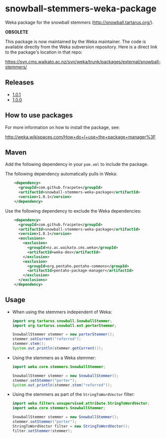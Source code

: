 snowball-stemmers-weka-package
==============================

Weka package for the snowball stemmers (http://snowball.tartarus.org/).

**OBSOLETE**

This package is now maintained by the Weka maintainer. The code is available
directly from the Weka subversion repository. Here is a direct link to the
package's location in that repo:

https://svn.cms.waikato.ac.nz/svn/weka/trunk/packages/external/snowball-stemmers/


Releases
--------

* [1.0.1](https://github.com/fracpete/snowball-stemmers-weka-package/releases/download/v1.0.1/snowball-stemmers-1.0.1.zip)
* [1.0.0](https://github.com/fracpete/snowball-stemmers-weka-package/releases/download/v1.0.0/snowball-stemmers-1.0.0.zip)



How to use packages
-------------------

For more information on how to install the package, see:

http://weka.wikispaces.com/How+do+I+use+the+package+manager%3F


Maven
-----

Add the following dependency in your `pom.xml` to include the package.

The following dependency automatically pulls in Weka:

```xml
    <dependency>
      <groupId>com.github.fracpete</groupId>
      <artifactId>snowball-stemmers-weka-package</artifactId>
      <version>1.0.1</version>
    </dependency>
```

Use the following dependency to exclude the Weka dependencies:

```xml
    <dependency>
      <groupId>com.github.fracpete</groupId>
      <artifactId>snowball-stemmers-weka-package</artifactId>
      <version>1.0.1</version>
      <exclusions>
        <exclusion>
          <groupId>nz.ac.waikato.cms.weka</groupId>
          <artifactId>weka-dev</artifactId>
        </exclusion>
        <exclusion>
          <groupId>org.pentaho.pentaho-commons</groupId>
          <artifactId>pentaho-package-manager</artifactId>
        </exclusion>
      </exclusions>
    </dependency>
```

Usage
-----

* When using the stemmers independent of Weka:

  ```java
  import org.tartarus.snowball.SnowballStemmer;
  import org.tartarus.snowball.ext.porterStemmer;

  SnowballStemmer stemmer = new porterStemmer();
  stemmer.setCurrent("referred");
  stemmer.stem();
  System.out.println(stemmer.getCurrent());
  ```

* Using the stemmers as a Weka stemmer:

  ```java
  import weka.core.stemmers.SnowballStemmer;

  SnowballStemmer stemmer = new SnowballStemmer();
  stemmer.setStemmer("porter");
  System.out.println(stemmer.stem("referred"));
  ```

* Using the stemmers as part of the `StringToWordVector` filter:

  ```java
  import weka.filters.unsupervised.attribute.StringToWordVector;
  import weka.core.stemmers.SnowballStemmer;

  SnowballStemmer stemmer = new SnowballStemmer();
  stemmer.setStemmer("porter");
  StringToWordVector filter = new StringToWordVector();
  filter.setStemmer(stemmer);
  ```

